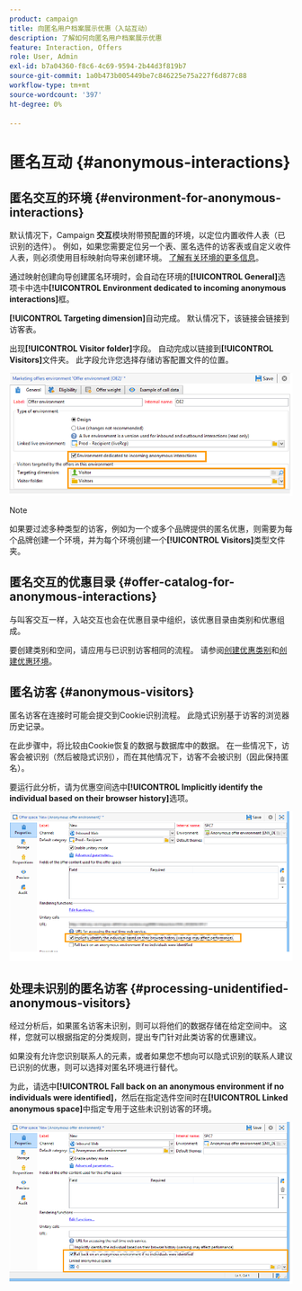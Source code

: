 ```yaml
---
product: campaign
title: 向匿名用户档案展示优惠（入站互动）
description: 了解如何向匿名用户档案展示优惠
feature: Interaction, Offers
role: User, Admin
exl-id: b7a04360-f8c6-4c69-9594-2b44d3f819b7
source-git-commit: 1a0b473b005449be7c846225e75a227f6d877c88
workflow-type: tm+mt
source-wordcount: '397'
ht-degree: 0%

---
```


# 匿名互动 {#anonymous-interactions}

## 匿名交互的环境 {#environment-for-anonymous-interactions}

默认情况下，Campaign **交互**&#x200B;模块附带预配置的环境，以定位内置收件人表（已识别的选件）。 例如，如果您需要定位另一个表、匿名选件的访客表或自定义收件人表，则必须使用目标映射向导来创建环境。 [了解有关环境的更多信息](interaction-env.md)。

通过映射创建向导创建匿名环境时，会自动在环境的&#x200B;**[!UICONTROL General]**&#x200B;选项卡中选中&#x200B;**[!UICONTROL Environment dedicated to incoming anonymous interactions]**&#x200B;框。

**[!UICONTROL Targeting dimension]**&#x200B;自动完成。 默认情况下，该链接会链接到访客表。

出现&#x200B;**[!UICONTROL Visitor folder]**&#x200B;字段。 自动完成以链接到&#x200B;**[!UICONTROL Visitors]**&#x200B;文件夹。 此字段允许您选择存储访客配置文件的位置。

![](assets/anonymous_environment_option.png)

>[!NOTE]
>
>如果要过滤多种类型的访客，例如为一个或多个品牌提供的匿名优惠，则需要为每个品牌创建一个环境，并为每个环境创建一个&#x200B;**[!UICONTROL Visitors]**&#x200B;类型文件夹。

## 匿名交互的优惠目录 {#offer-catalog-for-anonymous-interactions}

与叫客交互一样，入站交互也会在优惠目录中组织，该优惠目录由类别和优惠组成。

要创建类别和空间，请应用与已识别访客相同的流程。 请参阅[创建优惠类别](interaction-offer-catalog.md#creating-offer-categories)和[创建优惠环境](interaction-env.md#creating-an-offer-environment)。

## 匿名访客 {#anonymous-visitors}

匿名访客在连接时可能会提交到Cookie识别流程。 此隐式识别基于访客的浏览器历史记录。

在此步骤中，将比较由Cookie恢复的数据与数据库中的数据。 在一些情况下，访客会被识别（然后被隐式识别），而在其他情况下，访客不会被识别（因此保持匿名）。

要运行此分析，请为优惠空间选中&#x200B;**[!UICONTROL Implicitly identify the individual based on their browser history]**&#x200B;选项。

![](assets/identification_anonymous_visitors.png)

## 处理未识别的匿名访客 {#processing-unidentified-anonymous-visitors}

经过分析后，如果匿名访客未识别，则可以将他们的数据存储在给定空间中。 这样，您就可以根据指定的分类规则，提出专门针对此类访客的优惠建议。

如果没有允许您识别联系人的元素，或者如果您不想向可以隐式识别的联系人建议已识别的优惠，则可以选择对匿名环境进行替代。

为此，请选中&#x200B;**[!UICONTROL Fall back on an anonymous environment if no individuals were identified]**，然后在指定选件空间时在&#x200B;**[!UICONTROL Linked anonymous space]**&#x200B;中指定专用于这些未识别访客的环境。

![](assets/anonymous_to_anonymous_environment.png)
